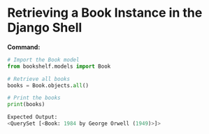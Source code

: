 # Retrieving a Book Instance in the Django Shell

**Command:**  
```python
# Import the Book model
from bookshelf.models import Book

# Retrieve all books
books = Book.objects.all()

# Print the books
print(books)

Expected Output:
<QuerySet [<Book: 1984 by George Orwell (1949)>]>
